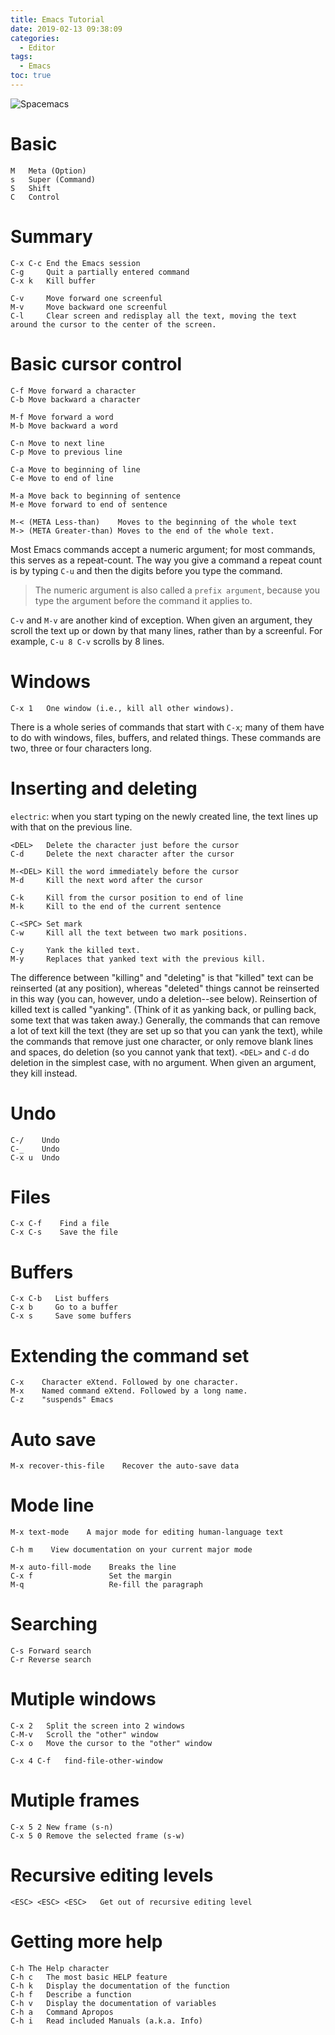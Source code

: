 ```yaml
---
title: Emacs Tutorial
date: 2019-02-13 09:38:09
categories:
  - Editor
tags:
  - Emacs
toc: true
---
```

![Spacemacs](http://spacemacs.org/img/screenshots/ss1.png)

<!-- more -->

# Basic
	M	Meta (Option)
	s	Super (Command)
	S	Shift
	C	Control

# Summary
	C-x C-c End the Emacs session
	C-g     Quit a partially entered command
	C-x k   Kill buffer

	C-v     Move forward one screenful
	M-v     Move backward one screenful
	C-l     Clear screen and redisplay all the text, moving the text around the cursor to the center of the screen.

# Basic cursor control
	C-f	Move forward a character
	C-b	Move backward a character

	M-f	Move forward a word
	M-b	Move backward a word

	C-n	Move to next line
	C-p	Move to previous line

	C-a	Move to beginning of line
	C-e	Move to end of line

	M-a	Move back to beginning of sentence
	M-e	Move forward to end of sentence

	M-< (META Less-than)    Moves to the beginning of the whole text
	M-> (META Greater-than) Moves to the end of the whole text.

Most Emacs commands accept a numeric argument; for most commands, this serves as a repeat-count.  The way you give a command a repeat count is by typing `C-u` and then the digits before you type the command.

> The numeric argument is also called a `prefix argument`, because you type the argument before the command it applies to.

`C-v` and `M-v` are another kind of exception.  When given an argument, they scroll the text up or down by that many lines, rather than by a screenful.  For example, `C-u 8 C-v` scrolls by 8 lines.

# Windows
	C-x 1	One window (i.e., kill all other windows).

There is a whole series of commands that start with `C-x`; many of them have to do with windows, files, buffers, and related things. 
These commands are two, three or four characters long.

# Inserting and deleting
`electric`: when you start typing on the newly created line, the text lines up with that on the previous line.

	<DEL>   Delete the character just before the cursor
	C-d     Delete the next character after the cursor

	M-<DEL> Kill the word immediately before the cursor
	M-d     Kill the next word after the cursor

	C-k     Kill from the cursor position to end of line
	M-k     Kill to the end of the current sentence
	
	C-<SPC> Set mark
	C-w     Kill all the text between two mark positions.

	C-y     Yank the killed text.
	M-y     Replaces that yanked text with the previous kill.

The difference between "killing" and "deleting" is that "killed" text can be reinserted (at any position), whereas "deleted" things cannot be reinserted in this way (you can, however, undo a deletion--see below).
Reinsertion of killed text is called "yanking". (Think of it as yanking back, or pulling back, some text that was taken away.)
Generally, the commands that can remove a lot of text kill the text (they are set up so that you can yank the text), while the commands that remove just one character, or only remove blank lines and spaces, do deletion (so you cannot yank that text). `<DEL>` and `C-d` do deletion in the simplest case, with no argument. When given an argument, they kill instead.

# Undo
	C-/    Undo
	C-_    Undo
	C-x u  Undo

# Files
	C-x C-f    Find a file
	C-x C-s    Save the file

# Buffers
	C-x C-b   List buffers
	C-x b     Go to a buffer
	C-x s     Save some buffers

# Extending the command set
	C-x    Character eXtend. Followed by one character.
	M-x    Named command eXtend. Followed by a long name.
	C-z    "suspends" Emacs

# Auto save
	M-x recover-this-file    Recover the auto-save data

# Mode line
	M-x text-mode    A major mode for editing human-language text
	
	C-h m    View documentation on your current major mode
	
	M-x auto-fill-mode    Breaks the line
	C-x f                 Set the margin
	M-q                   Re-fill the paragraph

# Searching
	C-s	Forward search
	C-r	Reverse search

# Mutiple windows
	C-x 2	Split the screen into 2 windows
	C-M-v	Scroll the "other" window
	C-x o	Move the cursor to the "other" window
	
	C-x 4 C-f	find-file-other-window

# Mutiple frames
	C-x 5 2	New frame (s-n)
	C-x 5 0	Remove the selected frame (s-w)

# Recursive editing levels
	<ESC> <ESC> <ESC>	Get out of recursive editing level

# Getting more help
	C-h	The Help character
	C-h c	The most basic HELP feature
	C-h k	Display the documentation of the function
	C-h f	Describe a function
	C-h v	Display the documentation of variables
	C-h a	Command Apropos
	C-h i	Read included Manuals (a.k.a. Info)